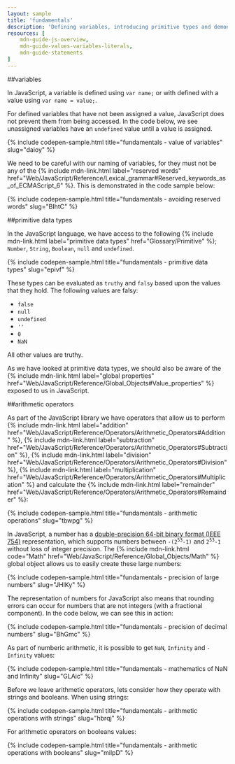 ```yaml
---
layout: sample
title: 'fundamentals'
description: 'Defining variables, introducing primitive types and demonstrating arithmetic.'
resources: [
    mdn-guide-js-overview,
    mdn-guide-values-variables-literals,
    mdn-guide-statements
]
---
```


##variables

In JavaScript, a variable is defined using `var name;` or with defined with a value using `var name = value;`.

For defined variables that have not been assigned a value, JavaScript does not prevent them from being accessed.  In the code below, we see unassigned variables have an `undefined` value until a value is assigned.

{% include codepen-sample.html title="fundamentals - value of variables" slug="daioy" %}

We need to be careful with our naming of variables, for they must not be any of the {% include mdn-link.html label="reserved words" href="Web/JavaScript/Reference/Lexical_grammar#Reserved_keywords_as_of_ECMAScript_6" %}.  This is demonstrated in the code sample below:

{% include codepen-sample.html title="fundamentals - avoiding reserved words" slug="BIhtC" %}

##primitive data types

In the JavaScript language, we have access to the following {% include mdn-link.html label="primitive data types" href="Glossary/Primitive" %}; `Number`, `String`, `Boolean`, `null` and `undefined`.

{% include codepen-sample.html title="fundamentals - primitive data types" slug="epivf" %}

These types can be evaluated as ```truthy``` and ```falsy``` based upon the values that they hold.  The following values are falsy:

- `false`
- `null`
- `undefined`
- `''`
- `0`
- `NaN`

All other values are truthy.

As we have looked at primitive data types, we should also be aware of the {% include mdn-link.html label="global properties" href="Web/JavaScript/Reference/Global_Objects#Value_properties" %} exposed to us in JavaScript.

##arithmetic operators

As part of the JavaScript library we have operators that allow us to perform
{% include mdn-link.html label="addition" href="Web/JavaScript/Reference/Operators/Arithmetic_Operators#Addition" %},
{% include mdn-link.html label="subtraction" href="Web/JavaScript/Reference/Operators/Arithmetic_Operators#Subtraction" %},
{% include mdn-link.html label="division" href="Web/JavaScript/Reference/Operators/Arithmetic_Operators#Division" %},
{% include mdn-link.html label="multiplication" href="Web/JavaScript/Reference/Operators/Arithmetic_Operators#Multiplication" %} and calculate the
{% include mdn-link.html label="remainder" href="Web/JavaScript/Reference/Operators/Arithmetic_Operators#Remainder" %}:

{% include codepen-sample.html title="fundamentals - arithmetic operations" slug="tbwpg" %}

In JavaScript, a number has a [double-precision 64-bit binary format (IEEE 754)](http://en.wikipedia.org/wiki/Double_precision_floating-point_format) representation, which supports numbers between <code>-(2<sup>53</sup>-1)</code> and <code>2<sup>53</sup>-1</code> without loss of integer precision. The
{% include mdn-link.html code="Math" href="Web/JavaScript/Reference/Global_Objects/Math" %} global object allows us to easily create these large numbers:

{% include codepen-sample.html title="fundamentals - precision of large numbers" slug="JHlKy" %}

The representation of numbers for JavaScript also means that rounding errors can occur for numbers that are not integers (with a fractional component). In the code below, we can see this in action:

{% include codepen-sample.html title="fundamentals - precision of decimal numbers" slug="BhGmc" %}

As part of numberic arithmetic, it is possible to get `NaN`,  `Infinity` and `-Infinity` values:

{% include codepen-sample.html title="fundamentals - mathematics of NaN and Infinity" slug="GLAic" %}

Before we leave arithmetic operators, lets consider how they operate with strings and booleans.  When using strings:

{% include codepen-sample.html title="fundamentals - arithmetic operations with strings" slug="hbrqj" %}

For arithmetic operators on booleans values:

{% include codepen-sample.html title="fundamentals - arithmetic operations with booleans" slug="milpD" %}

